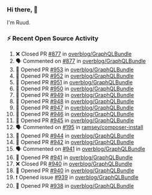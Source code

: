 ### Hi there, 👋

I'm Ruud.
 
### :zap: Recent Open Source Activity

<!--START_SECTION:activity-->
1. ❌ Closed PR [#877](https://github.com/overblog/GraphQLBundle/pull/877) in [overblog/GraphQLBundle](https://github.com/overblog/GraphQLBundle)
2. 🗣 Commented on [#877](https://github.com/overblog/GraphQLBundle/issues/877) in [overblog/GraphQLBundle](https://github.com/overblog/GraphQLBundle)
3. 💪 Opened PR [#953](https://github.com/overblog/GraphQLBundle/pull/953) in [overblog/GraphQLBundle](https://github.com/overblog/GraphQLBundle)
4. 💪 Opened PR [#952](https://github.com/overblog/GraphQLBundle/pull/952) in [overblog/GraphQLBundle](https://github.com/overblog/GraphQLBundle)
5. 💪 Opened PR [#951](https://github.com/overblog/GraphQLBundle/pull/951) in [overblog/GraphQLBundle](https://github.com/overblog/GraphQLBundle)
6. 💪 Opened PR [#950](https://github.com/overblog/GraphQLBundle/pull/950) in [overblog/GraphQLBundle](https://github.com/overblog/GraphQLBundle)
7. 💪 Opened PR [#949](https://github.com/overblog/GraphQLBundle/pull/949) in [overblog/GraphQLBundle](https://github.com/overblog/GraphQLBundle)
8. 💪 Opened PR [#948](https://github.com/overblog/GraphQLBundle/pull/948) in [overblog/GraphQLBundle](https://github.com/overblog/GraphQLBundle)
9. 💪 Opened PR [#947](https://github.com/overblog/GraphQLBundle/pull/947) in [overblog/GraphQLBundle](https://github.com/overblog/GraphQLBundle)
10. 💪 Opened PR [#946](https://github.com/overblog/GraphQLBundle/pull/946) in [overblog/GraphQLBundle](https://github.com/overblog/GraphQLBundle)
11. 💪 Opened PR [#945](https://github.com/overblog/GraphQLBundle/pull/945) in [overblog/GraphQLBundle](https://github.com/overblog/GraphQLBundle)
12. 🗣 Commented on [#195](https://github.com/ramsey/composer-install/issues/195) in [ramsey/composer-install](https://github.com/ramsey/composer-install)
13. 💪 Opened PR [#944](https://github.com/overblog/GraphQLBundle/pull/944) in [overblog/GraphQLBundle](https://github.com/overblog/GraphQLBundle)
14. 💪 Opened PR [#942](https://github.com/overblog/GraphQLBundle/pull/942) in [overblog/GraphQLBundle](https://github.com/overblog/GraphQLBundle)
15. 🗣 Commented on [#941](https://github.com/overblog/GraphQLBundle/issues/941) in [overblog/GraphQLBundle](https://github.com/overblog/GraphQLBundle)
16. 💪 Opened PR [#941](https://github.com/overblog/GraphQLBundle/pull/941) in [overblog/GraphQLBundle](https://github.com/overblog/GraphQLBundle)
17. ❌ Closed PR [#940](https://github.com/overblog/GraphQLBundle/pull/940) in [overblog/GraphQLBundle](https://github.com/overblog/GraphQLBundle)
18. 💪 Opened PR [#940](https://github.com/overblog/GraphQLBundle/pull/940) in [overblog/GraphQLBundle](https://github.com/overblog/GraphQLBundle)
19. ❗️ Opened issue [#939](https://github.com/overblog/GraphQLBundle/issues/939) in [overblog/GraphQLBundle](https://github.com/overblog/GraphQLBundle)
20. 💪 Opened PR [#938](https://github.com/overblog/GraphQLBundle/pull/938) in [overblog/GraphQLBundle](https://github.com/overblog/GraphQLBundle)
<!--END_SECTION:activity-->
